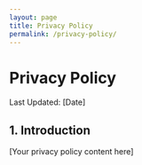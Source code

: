 ```yaml
---
layout: page
title: Privacy Policy
permalink: /privacy-policy/
---
```


# Privacy Policy

Last Updated: [Date]

## 1. Introduction
[Your privacy policy content here]
